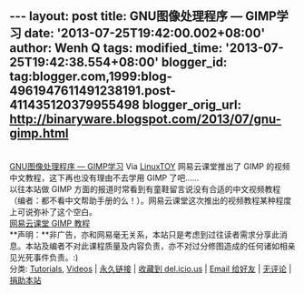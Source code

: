 --- layout: post title: GNU图像处理程序 — GIMP学习 date:
'2013-07-25T19:42:00.002+08:00' author: Wenh Q tags: modified\_time:
'2013-07-25T19:42:38.554+08:00' blogger\_id:
tag:blogger.com,1999:blog-4961947611491238191.post-411435120379955498
blogger\_orig\_url: http://binaryware.blogspot.com/2013/07/gnu-gimp.html
---
[\
GNU图像处理程序 —
GIMP学习](http://linuxtoy.org/archives/gimp-online-course-chinese.html)
Via [LinuxTOY](http://linuxtoy.org/)
网易云课堂推出了 GIMP 的视频中文教程，这下再也没有理由不去学用 GIMP
了吧……\
以往本站做 GIMP
方面的报道时常看到有童鞋留言说没有合适的中文视频教程（编者：都不看中文帮助手册的么！）。网易云课堂这次推出的视频教程某种程度上可说弥补了这个空白。\
[网易云课堂 GIMP
教程](http://study.163.com/plan/planIntroduction.htm?id=1270000#/planDetail)\
**声明：**非广告，亦和网易毫无关系，本站只是考虑到过往读者需求分享此消息。本站及编者不对此课程质量及内容负责，亦不对过分修图造成的任何诸如相亲见光死事件负责。:)\
分类:
[Tutorials](http://linuxtoy.org/category/tutorials "查看 Tutorials 中的全部文章"),
[Videos](http://linuxtoy.org/category/videos "查看 Videos 中的全部文章")
|
[永久链接](http://linuxtoy.org/archives/gimp-online-course-chinese.html)
| [收藏到
del.icio.us](http://delicious.com/save?url=http://linuxtoy.org/archives/gimp-online-course-chinese.html&title=GNU%E5%9B%BE%E5%83%8F%E5%A4%84%E7%90%86%E7%A8%8B%E5%BA%8F%20%E2%80%94%20GIMP%E5%AD%A6%E4%B9%A0)
| [Email
给好友](mailto:?Subject=Check%20This%20Out&body=I%20think%20you'll%20like%20this:%20http://linuxtoy.org/archives/gimp-online-course-chinese.html)
|
[无评论](http://linuxtoy.org/archives/gimp-online-course-chinese.html#comments)
| [捐助本站](http://linuxtoy.org/faq/donate)
